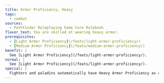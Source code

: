 ```yaml
---
title: Armor Proficiency, Heavy
tags:
  - combat
sources:
  - Pathfinder Roleplaying Game Core Rulebook
flavor_text: You are skilled at wearing heavy armor.
prerequisites:
  - [Light Armor Proficiency](/feats/light-armor-proficiency/)
  - [Medium Armor Proficiency](/feats/medium-armor-proficiency/)
benefit: |
  See [Light Armor Proficiency](/feats/light-armor-proficiency/).
normal: |
  See [Light Armor Proficiency](/feats/light-armor-proficiency/).
special: |
  Fighters and paladins automatically have Heavy Armor Proficiency as a bonus feat. They need not select it.
---
```


